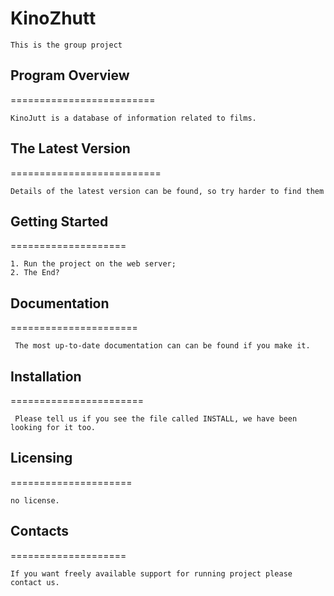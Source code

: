 # KinoZhutt
    This is the group project
    

## Program Overview

=========================

    KinoJutt is a database of information related to films.
    

## The Latest Version
 
==========================

    Details of the latest version can be found, so try harder to find them
    

## Getting Started 

====================

    1. Run the project on the web server;
    2. The End?

## Documentation
     
======================

     The most up-to-date documentation can can be found if you make it.
    

## Installation
    
=======================

     Please tell us if you see the file called INSTALL, we have been looking for it too. 

    
## Licensing
    
=====================

    no license.
    
    
## Contacts
    
====================

    If you want freely available support for running project please contact us.

